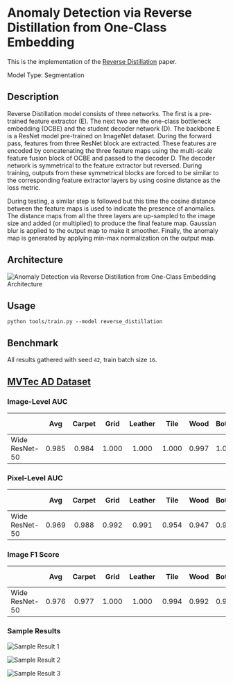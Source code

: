 # Anomaly Detection via Reverse Distillation from One-Class Embedding

This is the implementation of the [Reverse Distillation](https://arxiv.org/pdf/2201.10703v2.pdf) paper.

Model Type: Segmentation

## Description

Reverse Distillation model consists of three networks. The first is a pre-trained feature extractor (E). The next two are the one-class bottleneck embedding (OCBE) and the student decoder network (D). The backbone E is a ResNet model pre-trained on ImageNet dataset. During the forward pass, features from three ResNet block are extracted. These features are encoded by concatenating the three feature maps using the multi-scale feature fusion block of OCBE and passed to the decoder D. The decoder network is symmetrical to the feature extractor but reversed. During training, outputs from these symmetrical blocks are forced to be similar to the corresponding feature extractor layers by using cosine distance as the loss metric.

During testing, a similar step is followed but this time the cosine distance between the feature maps is used to indicate the presence of anomalies. The distance maps from all the three layers are up-sampled to the image size and added (or multiplied) to produce the final feature map. Gaussian blur is applied to the output map to make it smoother. Finally, the anomaly map is generated by applying min-max normalization on the output map.

## Architecture

![Anomaly Detection via Reverse Distillation from One-Class Embedding Architecture](/docs/source/images/reverse_distillation/architecture.png "Reverse Distillation Architecture")

## Usage

`python tools/train.py --model reverse_distillation`

## Benchmark

All results gathered with seed `42`, train batch size `16`.

## [MVTec AD Dataset](https://www.mvtec.com/company/research/datasets/mvtec-ad)

### Image-Level AUC

|                |  Avg  | Carpet | Grid  | Leather | Tile  | Wood  | Bottle | Cable | Capsule | Hazelnut | Metal Nut | Pill  | Screw | Toothbrush | Transistor | Zipper |
| -------------- | :---: | :----: | :---: | :-----: | :---: | :---: | :----: | :---: | :-----: | :------: | :-------: | :---: | :---: | :--------: | :--------: | :----: |
| Wide ResNet-50 | 0.985 | 0.984  | 1.000 |  1.000  | 1.000 | 0.997 | 1.000  | 0.966 |  0.974  |  1.000   |   1.000   | 0.972 | 0.985 |   0.953    |   0.970    | 0.978  |

### Pixel-Level AUC

|                |  Avg  | Carpet | Grid  | Leather | Tile  | Wood  | Bottle | Cable | Capsule | Hazelnut | Metal Nut | Pill  | Screw | Toothbrush | Transistor | Zipper |
| -------------- | :---: | :----: | :---: | :-----: | :---: | :---: | :----: | :---: | :-----: | :------: | :-------: | :---: | :---: | :--------: | :--------: | :----: |
| Wide ResNet-50 | 0.969 | 0.988  | 0.992 |  0.991  | 0.954 | 0.947 | 0.984  | 0.964 |  0.987  |  0.988   |   0.969   | 0.975 | 0.996 |   0.991    |   0.893    | 0.984  |

### Image F1 Score

|                |  Avg  | Carpet | Grid  | Leather | Tile  | Wood  | Bottle | Cable | Capsule | Hazelnut | Metal Nut | Pill  | Screw | Toothbrush | Transistor | Zipper |
| -------------- | :---: | :----: | :---: | :-----: | :---: | :---: | :----: | :---: | :-----: | :------: | :-------: | :---: | :---: | :--------: | :--------: | :----: |
| Wide ResNet-50 | 0.976 | 0.977  | 1.000 |  1.000  | 0.994 | 0.992 | 0.984  | 0.930 |  0.982  |  1.000   |   1.000   | 0.967 | 0.963 |   0.952    |   0.927    | 0.975  |

### Sample Results

![Sample Result 1](/docs/source/images/reverse_distillation/results/0.png "Sample Result 1")

![Sample Result 2](/docs/source/images/reverse_distillation/results/1.png "Sample Result 2")

![Sample Result 3](/docs/source/images/reverse_distillation/results/2.png "Sample Result 3")
